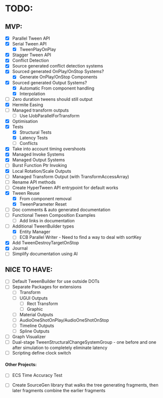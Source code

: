 ﻿# TODO:

## MVP:

- [x] Parallel Tween API
- [x] Serial Tween API
  - [x] TweenPlayOnPlay
- [x] Stagger Tween API
- [x] Conflict Detection
- [x] Source generated conflict detection systems
- [x] Sourced generated OnPlay/OnStop Systems?
  - [x] Generate OnPlay/OnStop Components
- [x] Sourced generated Output Systems?
  - [x] Automatic From component handling
  - [x] Interpolation
- [ ] Zero duration tweens should still output
- [x] Hermite Easing
- [ ] Managed transform outputs
  - [ ] Use IJobParallelForTransform
- [x] Optimisation
- [x] Tests
  - [x] Structural Tests
  - [x] Latency Tests
  - [ ] Conflicts
- [x] Take into account timing overshoots
- [x] Managed Invoke Systems
- [x] Managed Output Systems
- [ ] Burst Function Ptr Invoking
- [x] Local Rotation/Scale Outputs
- [ ] Managed Transform Output (with TransformAccessArray)
- [ ] Rename API methods
- [ ] Create HyperTween API entrypoint for default works
- [x] Tween Reuse
  - [x] From component removal
  - [x] TweenParameter Reset
- [ ] Doc comments & auto generated documentation
- [ ] Functional Tween Composition Examples
  - [ ] Add links in documentation
- [ ] Additional TweenBuilder types
  - [x] Entity Manager
  - [ ] ECB Parallel Writer - Need to find a way to deal with sortKey
- [x] Add TweenDestroyTargetOnStop
- [x] Journal
- [ ] Simplify documentation using AI

## NICE TO HAVE:

- [ ] Default TweenBuilder for use outside DOTs
- [ ] Separate Packages for extensions
  - [ ] Transform
  - [ ] UGUI Outputs
    - [ ] Rect Transform
    - [ ] Graphic
  - [ ] Material Outputs
  - [ ] AudioOneShotOnPlay/AudioOneShotOnStop
  - [ ] Timeline Outputs
  - [ ] Spline Outputs
- [ ] Graph Visualizer
- [ ] Dual-stage TweenStructuralChangeSystemGroup - one before and one after simulation to completely eliminate latency
- [ ] Scripting define clock switch

#### Other Projects:

- [ ] ECS Time Accuracy Test
- [ ] Create SourceGen library that walks the tree generating fragments, then later fragments combine the earlier fragments


